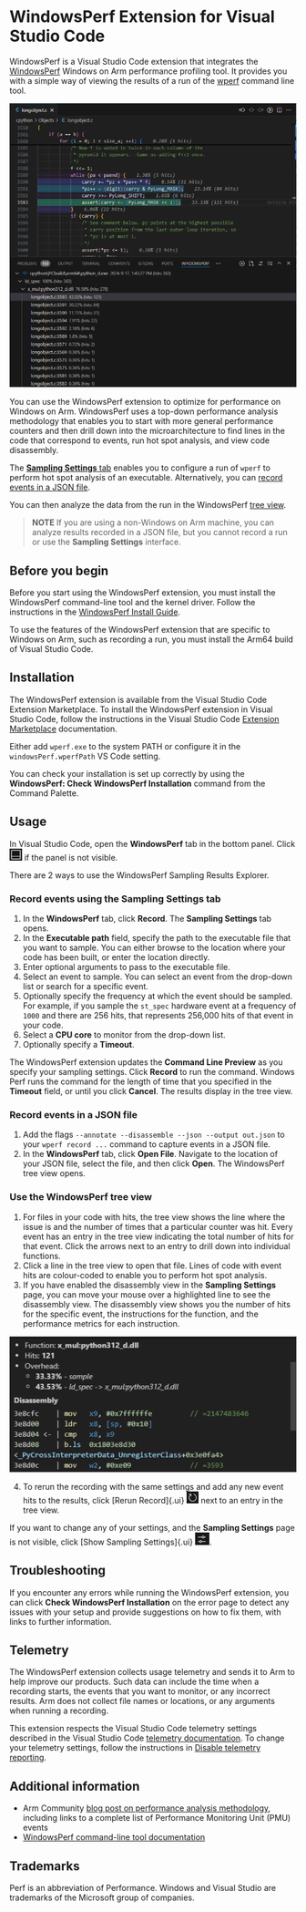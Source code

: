 # WindowsPerf Extension for Visual Studio Code

WindowsPerf is a Visual Studio Code extension that integrates the [WindowsPerf](https://gitlab.com/Linaro/WindowsPerf/windowsperf) Windows on Arm performance profiling tool. It provides you with a simple way of viewing the results of a run of the [wperf](https://gitlab.com/Linaro/WindowsPerf/windowsperf/-/blob/main/wperf/README.md?ref_type=heads) command line tool.

![WindowsPerf Sampling Results Explorer showing hot spot highlighting](docs/winperf.png)

You can use the WindowsPerf extension to optimize for performance on Windows on Arm. WindowsPerf uses a top-down performance analysis methodology that enables you to start with more general performance counters and then drill down into the microarchitecture to find lines in the code that correspond to events, run hot spot analysis, and view code disassembly.

The [**Sampling Settings** tab](#record-events-using-the-sampling-settings-tab) enables you to configure a run of `wperf` to perform hot spot analysis of an executable. Alternatively, you can [record events in a JSON file](#record-events-in-a-json-file).

You can then analyze the data from the run in the WindowsPerf [tree view](#use-the-windowsperf-tree-view).

> **NOTE**
> If you are using a non-Windows on Arm machine, you can analyze results recorded in a JSON file, but you cannot record a run or use the **Sampling Settings** interface.

## Before you begin

Before you start using the WindowsPerf extension, you must install the WindowsPerf command-line tool and the kernel driver. Follow the instructions in the [WindowsPerf Install Guide](https://learn.arm.com/install-guides/wperf/).

To use the features of the WindowsPerf extension that are specific to Windows on Arm, such as recording a run, you must install the Arm64 build of Visual Studio Code.

## Installation

The WindowsPerf extension is available from the Visual Studio Code Extension Marketplace. To install the WindowsPerf extension in Visual Studio Code, follow the instructions in the Visual Studio Code [Extension Marketplace](https://code.visualstudio.com/docs/editor/extension-marketplace) documentation.

Either add `wperf.exe` to the system PATH or configure it in the `windowsPerf.wperfPath` VS Code setting.

You can check your installation is set up correctly by using the **WindowsPerf: Check WindowsPerf Installation** command from the Command Palette.

## Usage

In Visual Studio Code, open the **WindowsPerf** tab in the bottom panel. Click ![VS Code toggle panel icon](docs/toggle-panel.png) if the panel is not visible.

There are 2 ways to use the WindowsPerf Sampling Results Explorer.

### Record events using the Sampling Settings tab

1. In the **WindowsPerf** tab, click **Record**. The **Sampling Settings** tab opens.
2. In the **Executable path** field, specify the path to the executable file that you want to sample. You can either browse to the location where your code has been built, or enter the location directly.
3. Enter optional arguments to pass to the executable file.
4. Select an event to sample. You can select an event from the drop-down list or search for a specific event.
5. Optionally specify the frequency at which the event should be sampled. For example, if you sample the `st_spec` hardware event at a frequency of `1000` and there are 256 hits, that represents 256,000 hits of that event in your code.
6. Select a **CPU core** to monitor from the drop-down list.
7. Optionally specify a **Timeout**.

The WindowsPerf extension updates the **Command Line Preview** as you specify your sampling settings. Click **Record** to run the command. Windows Perf runs the command for the length of time that you specified in the **Timeout** field, or until you click **Cancel**. The results display in the tree view.

### Record events in a JSON file

1. Add the flags `--annotate --disassemble --json --output out.json` to your `wperf record ...` command to capture events in a JSON file.
2. In the **WindowsPerf** tab, click **Open File**. Navigate to the location of your JSON file, select the file, and then click **Open**. The WindowsPerf tree view opens.

### Use the WindowsPerf tree view

1. For files in your code with hits, the tree view shows the line where the issue is and the number of times that a particular counter was hit. Every event has an entry in the tree view indicating the total number of hits for that event. Click the arrows next to an entry to drill down into individual functions.
2. Click a line in the tree view to open that file. Lines of code with event hits are colour-coded to enable you to perform hot spot analysis.
3. If you have enabled the disassembly view in the **Sampling Settings** page, you can move your mouse over a highlighted line to see the disassembly view. The disassembly view shows you the number of hits for the specific event, the instructions for the function, and the performance metrics for each instruction.

![WindowsPerf code disassembly view](/docs/disassembly-view.png)

4. To rerun the recording with the same settings and add any new event hits to the results, click [Rerun Record]{.ui} ![Rerun Record button](/docs/rerun-record.png) next to an entry in the tree view.

If you want to change any of your settings, and the **Sampling Settings** page is not visible, click [Show Sampling Settings]{.ui} ![Show Sampling Settings](/docs/show-ss.png).

## Troubleshooting

If you encounter any errors while running the WindowsPerf extension, you can click **Check WindowsPerf Installation** on the error page to detect any issues with your setup and provide suggestions on how to fix them, with links to further information.

## Telemetry

The WindowsPerf extension collects usage telemetry and sends it to Arm to help improve our products. Such data can include the time when a recording starts, the events that you want to monitor, or any incorrect results. Arm does not collect file names or locations, or any arguments when running a recording.

This extension respects the Visual Studio Code telemetry settings described in the Visual Studio Code [telemetry documentation](https://code.visualstudio.com/docs/getstarted/telemetry). To change your telemetry settings, follow the instructions in [Disable telemetry reporting](https://code.visualstudio.com/docs/getstarted/telemetry#_disable-telemetry-reporting).

## Additional information

-   Arm Community [blog post on performance analysis methodology](https://community.arm.com/arm-community-blogs/b/infrastructure-solutions-blog/posts/arm-neoverse-n1-performance-analysis-methodology), including links to a complete list of Performance Monitoring Unit (PMU) events
-   [WindowsPerf command-line tool documentation](https://gitlab.com/Linaro/WindowsPerf/windowsperf/-/blob/main/wperf/README.md?ref_type=heads)

## Trademarks

Perf is an abbreviation of Performance. Windows and Visual Studio are trademarks of the Microsoft group of companies.
